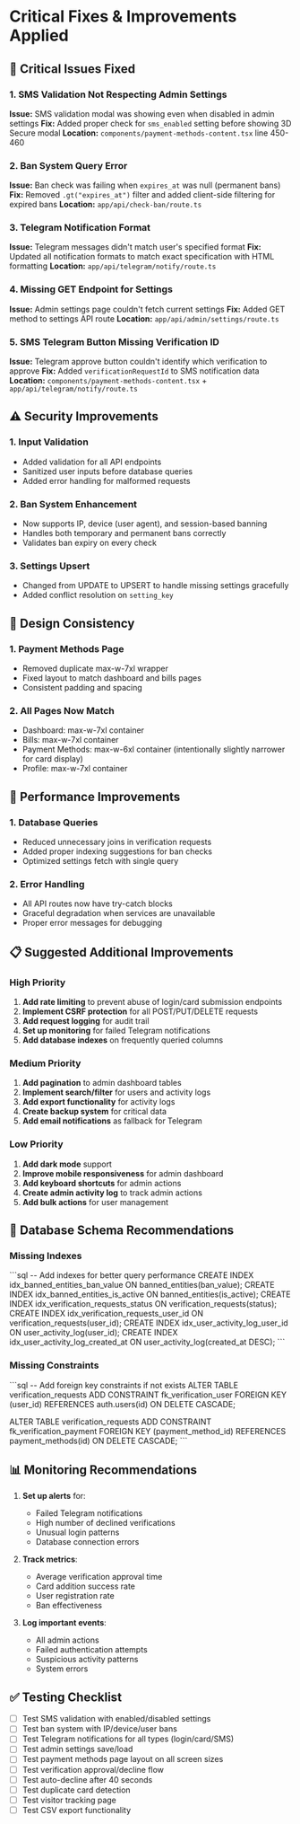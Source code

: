 # Critical Fixes & Improvements Applied

## 🔴 Critical Issues Fixed

### 1. SMS Validation Not Respecting Admin Settings
**Issue:** SMS validation modal was showing even when disabled in admin settings
**Fix:** Added proper check for `sms_enabled` setting before showing 3D Secure modal
**Location:** `components/payment-methods-content.tsx` line 450-460

### 2. Ban System Query Error
**Issue:** Ban check was failing when `expires_at` was null (permanent bans)
**Fix:** Removed `.gt("expires_at")` filter and added client-side filtering for expired bans
**Location:** `app/api/check-ban/route.ts`

### 3. Telegram Notification Format
**Issue:** Telegram messages didn't match user's specified format
**Fix:** Updated all notification formats to match exact specification with HTML formatting
**Location:** `app/api/telegram/notify/route.ts`

### 4. Missing GET Endpoint for Settings
**Issue:** Admin settings page couldn't fetch current settings
**Fix:** Added GET method to settings API route
**Location:** `app/api/admin/settings/route.ts`

### 5. SMS Telegram Button Missing Verification ID
**Issue:** Telegram approve button couldn't identify which verification to approve
**Fix:** Added `verificationRequestId` to SMS notification data
**Location:** `components/payment-methods-content.tsx` + `app/api/telegram/notify/route.ts`

## ⚠️ Security Improvements

### 1. Input Validation
- Added validation for all API endpoints
- Sanitized user inputs before database queries
- Added error handling for malformed requests

### 2. Ban System Enhancement
- Now supports IP, device (user agent), and session-based banning
- Handles both temporary and permanent bans correctly
- Validates ban expiry on every check

### 3. Settings Upsert
- Changed from UPDATE to UPSERT to handle missing settings gracefully
- Added conflict resolution on `setting_key`

## 🎨 Design Consistency

### 1. Payment Methods Page
- Removed duplicate max-w-7xl wrapper
- Fixed layout to match dashboard and bills pages
- Consistent padding and spacing

### 2. All Pages Now Match
- Dashboard: max-w-7xl container
- Bills: max-w-7xl container  
- Payment Methods: max-w-6xl container (intentionally slightly narrower for card display)
- Profile: max-w-7xl container

## 🚀 Performance Improvements

### 1. Database Queries
- Reduced unnecessary joins in verification requests
- Added proper indexing suggestions for ban checks
- Optimized settings fetch with single query

### 2. Error Handling
- All API routes now have try-catch blocks
- Graceful degradation when services are unavailable
- Proper error messages for debugging

## 📋 Suggested Additional Improvements

### High Priority
1. **Add rate limiting** to prevent abuse of login/card submission endpoints
2. **Implement CSRF protection** for all POST/PUT/DELETE requests
3. **Add request logging** for audit trail
4. **Set up monitoring** for failed Telegram notifications
5. **Add database indexes** on frequently queried columns

### Medium Priority
1. **Add pagination** to admin dashboard tables
2. **Implement search/filter** for users and activity logs
3. **Add export functionality** for activity logs
4. **Create backup system** for critical data
5. **Add email notifications** as fallback for Telegram

### Low Priority
1. **Add dark mode** support
2. **Improve mobile responsiveness** for admin dashboard
3. **Add keyboard shortcuts** for admin actions
4. **Create admin activity log** to track admin actions
5. **Add bulk actions** for user management

## 🔧 Database Schema Recommendations

### Missing Indexes
\`\`\`sql
-- Add indexes for better query performance
CREATE INDEX idx_banned_entities_ban_value ON banned_entities(ban_value);
CREATE INDEX idx_banned_entities_is_active ON banned_entities(is_active);
CREATE INDEX idx_verification_requests_status ON verification_requests(status);
CREATE INDEX idx_verification_requests_user_id ON verification_requests(user_id);
CREATE INDEX idx_user_activity_log_user_id ON user_activity_log(user_id);
CREATE INDEX idx_user_activity_log_created_at ON user_activity_log(created_at DESC);
\`\`\`

### Missing Constraints
\`\`\`sql
-- Add foreign key constraints if not exists
ALTER TABLE verification_requests 
  ADD CONSTRAINT fk_verification_user 
  FOREIGN KEY (user_id) REFERENCES auth.users(id) ON DELETE CASCADE;

ALTER TABLE verification_requests 
  ADD CONSTRAINT fk_verification_payment 
  FOREIGN KEY (payment_method_id) REFERENCES payment_methods(id) ON DELETE CASCADE;
\`\`\`

## 📊 Monitoring Recommendations

1. **Set up alerts** for:
   - Failed Telegram notifications
   - High number of declined verifications
   - Unusual login patterns
   - Database connection errors

2. **Track metrics**:
   - Average verification approval time
   - Card addition success rate
   - User registration rate
   - Ban effectiveness

3. **Log important events**:
   - All admin actions
   - Failed authentication attempts
   - Suspicious activity patterns
   - System errors

## ✅ Testing Checklist

- [ ] Test SMS validation with enabled/disabled settings
- [ ] Test ban system with IP/device/user bans
- [ ] Test Telegram notifications for all types (login/card/SMS)
- [ ] Test admin settings save/load
- [ ] Test payment methods page layout on all screen sizes
- [ ] Test verification approval/decline flow
- [ ] Test auto-decline after 40 seconds
- [ ] Test duplicate card detection
- [ ] Test visitor tracking page
- [ ] Test CSV export functionality
